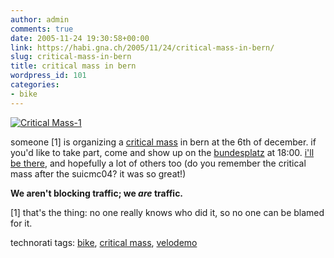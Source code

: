 ```yaml
---
author: admin
comments: true
date: 2005-11-24 19:30:58+00:00
link: https://habi.gna.ch/2005/11/24/critical-mass-in-bern/
slug: critical-mass-in-bern
title: critical mass in bern
wordpress_id: 101
categories:
- bike
---
```


[![Critical Mass-1](https://habi.gna.ch/blog/images/critical_mass-1-tm.jpg)](https://habi.gna.ch/blog/images/critical_mass-1.jpg)

someone [1] is organizing a [critical mass](https://en.wikipedia.org/wiki/Critical_Mass) in bern at the 6th of december. if you'd like to take part, come and show up on the [bundesplatz](http://flickr.com/photos/tags/bundesplatz/) at 18:00. [i'll be there](http://upcoming.org/event/43180), and hopefully a lot of others too (do you remember the critical mass after the suicmc04? it was so great!)

**We aren't blocking traffic; we ****_are_**** traffic.**

[1] that's the thing: no one really knows who did it, so no one can be blamed for it.



technorati tags: [bike](http://www.technorati.com/tag/bike), [critical mass](http://www.technorati.com/tag/critical%20mass), [velodemo](http://www.technorati.com/tag/velodemo)


